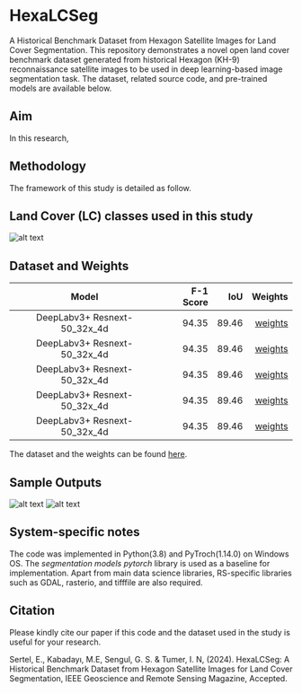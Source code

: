 # HexaLCSeg
A Historical Benchmark Dataset from Hexagon Satellite Images for Land Cover Segmentation. 
This repository demonstrates a novel open land cover benchmark dataset generated from historical Hexagon (KH-9) reconnaissance satellite images to be used in deep learning-based image segmentation task. 
The dataset, related source code, and pre-trained models are available below.


Aim
---------------------

In this research, 

Methodology
---------------------
The framework of this study is detailed as follow. 



Land Cover (LC) classes used in this study
----------------------
![alt text](LULCclasses.jpg)

Dataset and Weights
---------------------
| Model | F-1 Score | IoU | Weights |
|:------------------:|-------------------------:|-------------------------:| -------------------------:|
| DeepLabv3+ Resnext-50_32x_4d             | 94.35  | 89.46 |[weights](https://drive.google.com)                   |
| DeepLabv3+ Resnext-50_32x_4d                | 94.35  | 89.46 |[weights](https://drive.google.com)                 |
| DeepLabv3+ Resnext-50_32x_4d                 | 94.35  | 89.46 |[weights](https://drive.google.com)                |
| DeepLabv3+ Resnext-50_32x_4d                 | 94.35  | 89.46 |[weights](https://drive.google.com)                |
| DeepLabv3+ Resnext-50_32x_4d                 | 94.35  | 89.46 |[weights](https://drive.google.com)                |

The dataset and the weights can be found [here](https://drive.google.com).


Sample Outputs
---------------------
![alt text](outputs_0.png)
![alt text](outputs_1.png)




System-specific notes
---------------------
The code was implemented in Python(3.8) and PyTroch(1.14.0) on Windows OS. The *segmentation models pytorch* library is used as a baseline for implementation. Apart from main data science libraries, RS-specific libraries such as GDAL, rasterio, and tifffile are also required.


Citation
---------------------
Please kindly cite our paper if this code and the dataset used in the study is useful for your research.

Sertel, E., Kabadayı, M.E, Sengul, G. S. & Tumer, I. N, (2024). HexaLCSeg: A Historical Benchmark Dataset from Hexagon Satellite Images for Land Cover Segmentation, IEEE Geoscience and Remote Sensing Magazine, Accepted.



